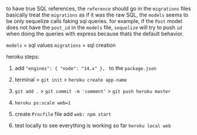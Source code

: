 to have true SQL references, the `reference` should go in the `migrations` files
basically treat the `migrations` as if it was the raw SQL, the `models` seems to be only sequelize calls faking sql queries. for example, if the `Post` model does not have the `post_id` in the `models` file, `sequelize` will try to push `id` when doing the queries with express because thats the default behavior.

`models` = sql values
`migrations` = sql creation

heroku steps:

1. add `"engines": { "node": "14.x" }, ` to the `package.json`

2. terminal > `git init` > `heroku create app-name` 

3. `git add .` > `git commit -m 'comment'` > `git push heroku master`

4. `heroku ps:scale web=1`

5. create `Procfile` file add `web: npm start`

6. test locally to see everything is working so far `heroku local web`